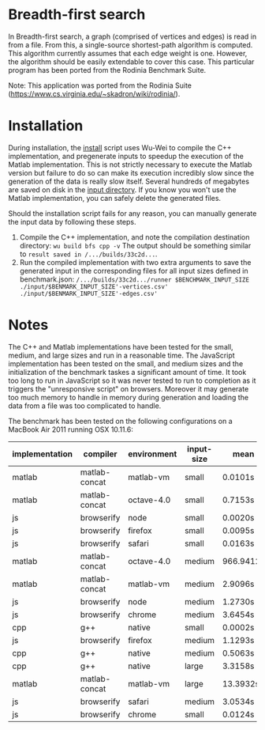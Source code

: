 Breadth-first search
====================

In Breadth-first search, a graph (comprised of vertices and edges) is read in
from a file.  From this, a single-source shortest-path algorithm is computed.
This algorithm currently assumes that each edge weight is one.  However, the
algorithm should be easily extendable to cover this case.  This particular
program has been ported from the Rodinia Benchmark Suite. 

Note: This application was ported from the Rodinia Suite
      (https://www.cs.virginia.edu/~skadron/wiki/rodinia/).

# Installation

During installation, the [install](./install) script uses Wu-Wei to compile the C++
implementation, and pregenerate inputs to speedup the execution of the Matlab
implementation. This is not strictly necessary to execute the Matlab version
but failure to do so can make its execution incredibly slow since the
generation of the data is really slow itself. Several hundreds of megabytes are 
saved on disk in the [input directory](./input). If you know you won't use the Matlab implementation, 
you can safely delete the generated files.

Should the installation script fails for any reason, you can manually generate
the input data by following these steps.

  1. Compile the C++ implementation, and note the compilation destination directory:
  ````wu build bfs cpp -v````
  The output should be something similar to ````result saved in /.../builds/33c2d...````.
   2. Run the compiled implementation with two extra arguments to save the generated input in the corresponding files for all input sizes defined in benchmark.json:
  ````/.../builds/33c2d.../runner $BENCHMARK_INPUT_SIZE ./input/$BENMARK_INPUT_SIZE'-vertices.csv' ./input/$BENMARK_INPUT_SIZE'-edges.csv'````  

# Notes

The C++ and Matlab implementations have been tested for the small, medium, and large sizes and run in a reasonable time. The JavaScript implementation has been tested on the small, and medium sizes and the initialization of the benchmark taskes a significant amount of time. It took too long to run in JavaScript so it was never tested to run to completion as it triggers the "unresponsive script" on browsers. Moreover it may generate too much memory to handle in memory during generation and loading the data from a file was too complicated to handle.

The benchmark has been tested on the following configurations on a MacBook Air 2011 running OSX 10.11.6:

| implementation | compiler      | environment | input-size | mean      | std     | min       | max       | repetitions |
| -------------- | ------------- | ----------- | ---------- | --------- | ------- | --------- | --------- | ----------- |
| matlab         | matlab-concat | matlab-vm   | small      | 0.0101s   | +-0.00% | 0.0101s   | 0.0101s   | 1           |
| matlab         | matlab-concat | octave-4.0  | small      | 0.7153s   | +-0.00% | 0.7153s   | 0.7153s   | 1           |
| js             | browserify    | node        | small      | 0.0020s   | +-0.00% | 0.0020s   | 0.0020s   | 1           |
| js             | browserify    | firefox     | small      | 0.0095s   | +-0.00% | 0.0095s   | 0.0095s   | 1           |
| js             | browserify    | safari      | small      | 0.0163s   | +-0.00% | 0.0163s   | 0.0163s   | 1           |
| matlab         | matlab-concat | octave-4.0  | medium     | 966.9412s | +-0.00% | 966.9412s | 966.9412s | 1           |
| matlab         | matlab-concat | matlab-vm   | medium     | 2.9096s   | +-0.00% | 2.9096s   | 2.9096s   | 1           |
| js             | browserify    | node        | medium     | 1.2730s   | +-0.00% | 1.2730s   | 1.2730s   | 1           |
| js             | browserify    | chrome      | medium     | 3.6454s   | +-0.00% | 3.6454s   | 3.6454s   | 1           |
| cpp            | g++           | native      | small      | 0.0002s   | +-0.00% | 0.0002s   | 0.0002s   | 1           |
| js             | browserify    | firefox     | medium     | 1.1293s   | +-0.00% | 1.1293s   | 1.1293s   | 1           |
| cpp            | g++           | native      | medium     | 0.5063s   | +-0.00% | 0.5063s   | 0.5063s   | 1           |
| cpp            | g++           | native      | large      | 3.3158s   | +-0.00% | 3.3158s   | 3.3158s   | 1           |
| matlab         | matlab-concat | matlab-vm   | large      | 13.3932s  | +-0.00% | 13.3932s  | 13.3932s  | 1           |
| js             | browserify    | safari      | medium     | 3.0534s   | +-0.00% | 3.0534s   | 3.0534s   | 1           |
| js             | browserify    | chrome      | small      | 0.0124s   | +-0.00% | 0.0124s   | 0.0124s   | 1           |

